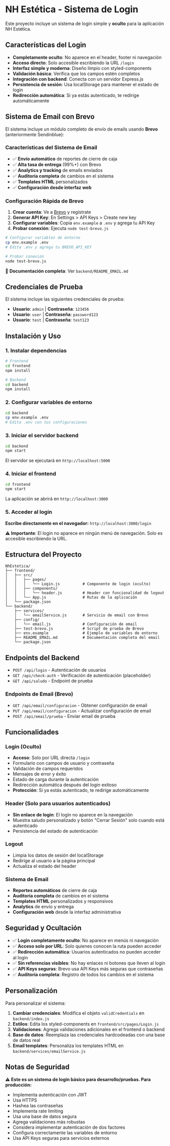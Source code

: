 # NH Estética - Sistema de Login

Este proyecto incluye un sistema de login simple y **oculto** para la aplicación NH Estética.

## Características del Login

- **Completamente oculto**: No aparece en el header, footer ni navegación
- **Acceso directo**: Solo accesible escribiendo la URL `/login`
- **Interfaz simple y moderna**: Diseño limpio con styled-components
- **Validación básica**: Verifica que los campos estén completos
- **Integración con backend**: Conecta con un servidor Express.js
- **Persistencia de sesión**: Usa localStorage para mantener el estado de login
- **Redirección automática**: Si ya estás autenticado, te redirige automáticamente

## Sistema de Email con Brevo

El sistema incluye un módulo completo de envío de emails usando **Brevo** (anteriormente Sendinblue):

### Características del Sistema de Email

- ✅ **Envío automático** de reportes de cierre de caja
- ✅ **Alta tasa de entrega** (99%+) con Brevo
- ✅ **Analytics y tracking** de emails enviados
- ✅ **Auditoría completa** de cambios en el sistema
- ✅ **Templates HTML** personalizados
- ✅ **Configuración desde interfaz web**

### Configuración Rápida de Brevo

1. **Crear cuenta**: Ve a [Brevo](https://www.brevo.com/) y regístrate
2. **Generar API Key**: En Settings > API Keys > Create new key
3. **Configurar variables**: Copia `env.example` a `.env` y agrega tu API Key
4. **Probar conexión**: Ejecuta `node test-brevo.js`

```bash
# Configurar variables de entorno
cp env.example .env
# Edita .env y agrega tu BREVO_API_KEY

# Probar conexión
node test-brevo.js
```

📖 **Documentación completa**: Ver `backend/README_EMAIL.md`

## Credenciales de Prueba

El sistema incluye las siguientes credenciales de prueba:

- **Usuario**: `admin` | **Contraseña**: `123456`
- **Usuario**: `user` | **Contraseña**: `password123`
- **Usuario**: `test` | **Contraseña**: `test123`

## Instalación y Uso

### 1. Instalar dependencias

```bash
# Frontend
cd frontend
npm install

# Backend
cd backend
npm install
```

### 2. Configurar variables de entorno

```bash
cd backend
cp env.example .env
# Edita .env con tus configuraciones
```

### 3. Iniciar el servidor backend

```bash
cd backend
npm start
```

El servidor se ejecutará en `http://localhost:5000`

### 4. Iniciar el frontend

```bash
cd frontend
npm start
```

La aplicación se abrirá en `http://localhost:3000`

### 5. Acceder al login

**Escribe directamente en el navegador:** `http://localhost:3000/login`

⚠️ **Importante**: El login no aparece en ningún menú de navegación. Solo es accesible escribiendo la URL.

## Estructura del Proyecto

```
NhEstetica/
├── frontend/
│   ├── src/
│   │   ├── pages/
│   │   │   └── Login.js          # Componente de login (oculto)
│   │   ├── components/
│   │   │   └── header.js         # Header con funcionalidad de logout
│   │   └── App.js                # Rutas de la aplicación
│   └── package.json
└── backend/
    ├── services/
    │   └── emailService.js       # Servicio de email con Brevo
    ├── config/
    │   └── email.js              # Configuración de email
    ├── test-brevo.js             # Script de prueba de Brevo
    ├── env.example               # Ejemplo de variables de entorno
    ├── README_EMAIL.md           # Documentación completa del email
    └── package.json
```

## Endpoints del Backend

- `POST /api/login` - Autenticación de usuarios
- `GET /api/check-auth` - Verificación de autenticación (placeholder)
- `GET /api/saludo` - Endpoint de prueba

### Endpoints de Email (Brevo)

- `GET /api/email/configuracion` - Obtener configuración de email
- `PUT /api/email/configuracion` - Actualizar configuración de email
- `POST /api/email/prueba` - Enviar email de prueba

## Funcionalidades

### Login (Oculto)
- **Acceso**: Solo por URL directa `/login`
- Formulario con campos de usuario y contraseña
- Validación de campos requeridos
- Mensajes de error y éxito
- Estado de carga durante la autenticación
- Redirección automática después del login exitoso
- **Protección**: Si ya estás autenticado, te redirige automáticamente

### Header (Solo para usuarios autenticados)
- **Sin enlace de login**: El login no aparece en la navegación
- Muestra saludo personalizado y botón "Cerrar Sesión" solo cuando está autenticado
- Persistencia del estado de autenticación

### Logout
- Limpia los datos de sesión del localStorage
- Redirige al usuario a la página principal
- Actualiza el estado del header

### Sistema de Email
- **Reportes automáticos** de cierre de caja
- **Auditoría completa** de cambios en el sistema
- **Templates HTML** personalizados y responsivos
- **Analytics** de envío y entrega
- **Configuración web** desde la interfaz administrativa

## Seguridad y Ocultación

- ✅ **Login completamente oculto**: No aparece en menús ni navegación
- ✅ **Acceso solo por URL**: Solo quienes conocen la ruta pueden acceder
- ✅ **Redirección automática**: Usuarios autenticados no pueden acceder al login
- ✅ **Sin referencias visibles**: No hay enlaces ni botones que lleven al login
- ✅ **API Keys seguras**: Brevo usa API Keys más seguras que contraseñas
- ✅ **Auditoría completa**: Registro de todos los cambios en el sistema

## Personalización

Para personalizar el sistema:

1. **Cambiar credenciales**: Modifica el objeto `validCredentials` en `backend/index.js`
2. **Estilos**: Edita los styled-components en `frontend/src/pages/Login.js`
3. **Validaciones**: Agrega validaciones adicionales en el frontend o backend
4. **Base de datos**: Reemplaza las credenciales hardcodeadas con una base de datos real
5. **Email templates**: Personaliza los templates HTML en `backend/services/emailService.js`

## Notas de Seguridad

⚠️ **Este es un sistema de login básico para desarrollo/pruebas. Para producción:**

- Implementa autenticación con JWT
- Usa HTTPS
- Hashea las contraseñas
- Implementa rate limiting
- Usa una base de datos segura
- Agrega validaciones más robustas
- Considera implementar autenticación de dos factores
- Configura correctamente las variables de entorno
- Usa API Keys seguras para servicios externos